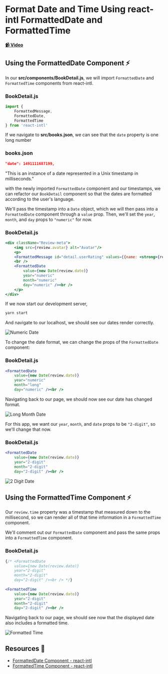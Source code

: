 # Format Date and Time Using react-intl FormattedDate and FormattedTime

**[📹 Video](https://egghead.io/lessons/react-format-date-and-time-using-react-intl-formatteddate-and-formattedtime)**

## Using the FormattedDate Component ⚡

In our **src/components/BookDetail.js**, we will import `FormattedDate` and `FormattedTime` components from react-intl.

### BookDetail.js
```js
import { 
    FormattedMessage,
    FormattedDate,
    FormattedTime 
} from 'react-intl' 
```

If we navigate to **src/books.json**, we can see that the `date` property is one long number
### books.json
```json
"date": 1491111687199,
```

"This is an instance of a date represented in a Unix timestamp in milliseconds."

with the newly imported `FormattedDate` component and our timestamps, we can refactor our `BookDetail` component so that the dates are formatted according to the user's language.

We'll pass the timestamp into a `Date` object, which we will then pass into a `FormattedDate` component through a `value` prop. Then, we'll set the `year`, `month`, and `day` props to `"numeric"` for now.

### BookDetail.js
```jsx
<div className="Review-meta">
    <img src={review.avatar} alt="Avatar"/>
    <p>
    <FormattedMessage id="detail.userRating" values={{name: <strong>{review.name}</strong>, rating: review.rating}}/>
    <br />
    <FormattedDate
        value={new Date(review.date)}
        year="numeric"
        month="numeric"
        day="numeric" /><br />
    </p>
</div>
```

If we now start our development server,
```bash
yarn start
```
And navigate to our localhost, we should see our dates render correctly.

![Numeric Date](https://res.cloudinary.com/dg3gyk0gu/image/upload/v1596732367/transcript-images/05-format-date-and-time-using-react-intl-formatted-date-and-formatted-time-numeric-date.png)

To change the date format, we can change the props of the `FormattedDate` component:
### BookDetail.js
```jsx
<FormattedDate
    value={new Date(review.date)}
    year="numeric"
    month="long"
    day="numeric" /><br />
```
Navigating back to our page, we should now see our date has changed format.

![Long Month Date](https://res.cloudinary.com/dg3gyk0gu/image/upload/v1596732367/transcript-images/05-format-date-and-time-using-react-intl-formatted-date-and-formatted-time-long-month-date.png)

For this app, we want our `year`, `month`, and `date` props to be `"2-digit"`, so we'll change that now.
### BookDetail.js
```jsx
<FormattedDate
    value={new Date(review.date)}
    year="2-digit"
    month="2-digit"
    day="2-digit" /><br />
```
![2 Digit Date](https://res.cloudinary.com/dg3gyk0gu/image/upload/v1596732366/transcript-images/05-format-date-and-time-using-react-intl-formatted-date-and-formatted-time-2-digit-date.png)

## Using the FormattedTime Component ⚡
Our `review.time` property was a timestamp that measured down to the millisecond, so we can render all of that time information in a `FormattedTime` component.

We'll comment out our `FormattedDate` component and pass the same props into a `FormattedTime` component.

### BookDetail.js
```jsx
{/* <FormattedDate
    value={new Date(review.date)}
    year="2-digit"
    month="2-digit"
    day="2-digit" /><br /> */}
    
<FormattedTime
    value={new Date(review.date)}
    year="2-digit"
    month="2-digit"
    day="2-digit" /><br />
```
Navigating back to our page, we should see now that the displayed date also includes a formatted time.

![Formatted Time](https://res.cloudinary.com/dg3gyk0gu/image/upload/v1596732367/transcript-images/05-format-date-and-time-using-react-intl-formatted-date-and-formatted-time-formatted-time.png)

## Resources 📖
- [FormattedDate Component - react-intl](https://formatjs.io/docs/react-intl/components/#formatteddate)
- [FormattedTime Component - react-intl](https://formatjs.io/docs/react-intl/components/#formattedtime)